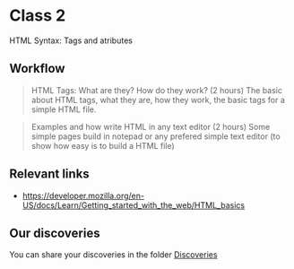 # Class 2

HTML Syntax: Tags and atributes

## Workflow

> HTML Tags: What are they? How do they work? (2 hours)
The basic about HTML tags, what they are, how they work, the basic tags for a simple HTML file.

> Examples and how write HTML in any text editor (2 hours)
Some simple pages build in notepad or any prefered simple text editor (to show how easy is to build a HTML file)

## Relevant links

- https://developer.mozilla.org/en-US/docs/Learn/Getting_started_with_the_web/HTML_basics

## Our discoveries

You can share your discoveries in the folder [Discoveries](https://github.com/felipez3r0/openclasses/Examples/Classes/Class02/Discoveries)
